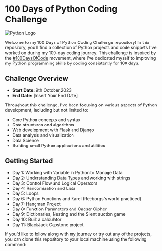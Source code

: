 # 100 Days of Python Coding Challenge

![Python Logo](https://upload.wikimedia.org/wikipedia/commons/thumb/0/0a/Python.svg/2048px-Python.svg.png)

Welcome to my 100 Days of Python Coding Challenge repository! In this repository, you'll find a collection of Python projects and code snippets I've worked on during my 100-day coding journey. This challenge is inspired by the [#100DaysOfCode](https://www.100daysofcode.com/) movement, where I've dedicated myself to improving my Python programming skills by coding consistently for 100 days.

## Challenge Overview

- **Start Date:** 9th October,2023
- **End Date:** [Insert Your End Date]

Throughout this challenge, I've been focusing on various aspects of Python development, including but not limited to:

- Core Python concepts and syntax
- Data structures and algorithms
- Web development with Flask and Django
- Data analysis and visualization
- Data Science
- Building small Python applications and utilities

## Getting Started
- Day 1: Working with Variable in Python to Manage Data
- Day 2: Understanding Data Types and working with strings
- Day 3: Control Flow and Logical Operators
- Day 4: Randomisation and Lists
- Day 5: Loops
- Day 6: Python Functions and Karel (Reeborgs's world practiced)
- Day 7: Hangman Project
- Day 8: Function Parameters and Caesar Cipher
- Day 9: Dictionaries, Nesting and the Silent auction game
- Day 10: Built a calculator
- Day 11: BlackJack Capstone project


If you'd like to follow along with my journey or try out any of the projects, you can clone this repository to your local machine using the following command:

